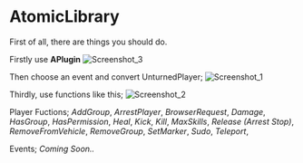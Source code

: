# AtomicLibrary

First of all, there are things you should do.

Firstly use **APlugin**
![Screenshot_3](https://user-images.githubusercontent.com/76036578/109367488-46585e00-78a7-11eb-95e1-300dfa7bbb9f.png)

Then choose an event and convert UnturnedPlayer;
![Screenshot_1](https://user-images.githubusercontent.com/76036578/109367544-6851e080-78a7-11eb-903f-f4b99095a0af.png)

Thirdly, use functions like this;
![Screenshot_2](https://user-images.githubusercontent.com/76036578/109367573-77d12980-78a7-11eb-9492-a012008f4072.png)

Player Fuctions;
*AddGroup*,
*ArrestPlayer*,
*BrowserRequest*,
*Damage*,
*HasGroup*,
*HasPermission*,
*Heal*,
*Kick*,
*Kill*,
*MaxSkills*,
*Release (Arrest Stop)*,
*RemoveFromVehicle*,
*RemoveGroup*,
*SetMarker*,
*Sudo*,
*Teleport*,

Events;
*Coming Soon..*
